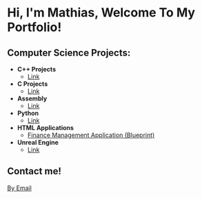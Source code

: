 <h1>Hi, I'm Mathias, Welcome To My Portfolio!</h1>

<h2>Computer Science Projects:</h2>

- <b>C++ Projects</b>
  - [Link](https://github.com/MathiasJRieder/)
- <b>C Projects</b>
  - [Link](https://github.com/MathiasJRieder/)
- <b>Assembly</b>
  - [Link](https://github.com/MathiasJRieder/)
- <b>Python</b>
  - [Link](https://github.com/MathiasJRieder/)
- <b>HTML Applications</b>
  - [Finance Management Application (Blueprint)](https://github.com/MathiasJRieder/)
- <b>Unreal Engine</b>
  - [Link](https://github.com/MathiasJRieder/)
  
 <h2> Contact me!</h2>
 
 [By Email](mailto:mjrieder@outlook.com)
